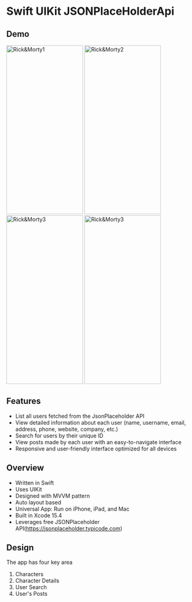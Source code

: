  # Swift UIKit JSONPlaceHolderApi 
## Demo

<img src="https://github.com/user-attachments/assets/bf325dd0-3117-4b83-ab6a-ff9e9925d7a9" alt="Rick&Morty1" width="200"  height="440">
<img src="https://github.com/user-attachments/assets/37d8b620-1ca1-4923-8c52-3c255f6c26d1" alt="Rick&Morty2" width="200"  height="440">
<img src="https://github.com/user-attachments/assets/672a8ba2-6199-4d45-92b0-7ef9337a8dcf" alt="Rick&Morty3" width="200"  height="440">
<img src="https://github.com/user-attachments/assets/fd41f1c3-bbee-475a-a61a-3008cc309c16" alt="Rick&Morty3" width="200"  height="440">


## Features

- List all users fetched from the JsonPlaceholder API
- View detailed information about each user (name, username, email, address, phone, website, company, etc.)
- Search for users by their unique ID
- View posts made by each user with an easy-to-navigate interface
- Responsive and user-friendly interface optimized for all devices


## Overview

- Written in Swift
- Uses UIKit
- Designed with MVVM pattern
- Auto layout based
- Universal App: Run on iPhone, iPad, and Mac
- Built in Xcode 15.4
- Leverages free JSONPlaceholder API(https://jsonplaceholder.typicode.com)

## Design

The app has four key area
1. Characters
2. Character Details
3. User Search
4. User's Posts
